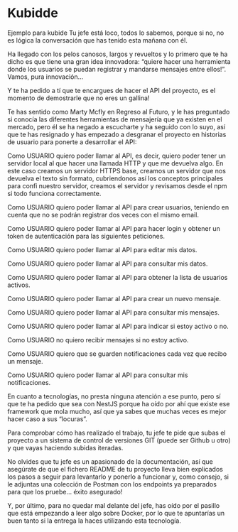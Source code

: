 # Kubidde
Ejemplo para kubide
Tu jefe está loco, todos lo sabemos, porque si no, no es lógica la conversación que has tenido esta mañana con él.

Ha llegado con los pelos canosos, largos y revueltos y lo primero que te ha dicho es que tiene una gran idea innovadora: “quiere hacer una herramienta donde los usuarios se puedan registrar y mandarse mensajes entre ellos!”. Vamos, pura innovación…

Y te ha pedido a tí que te encargues de hacer el API del proyecto, es el momento de demostrarle que no eres un gallina!

Te has sentido como Marty Mcfly en Regreso al Futuro, y le has preguntado si conocía las diferentes herramientas de mensajería que ya existen en el mercado, pero él se ha negado a escucharte y ha seguido con lo suyo, así que te has resignado y has empezado a desgranar el proyecto en historias de usuario para ponerte a desarrollar el API:

Como USUARIO quiero poder llamar al API, es decir, quiero poder tener un servidor local al que hacer una llamada HTTP y que me devuelva algo.
En este caso creamos un servidor HTTPS base, creamos un servidor que nos devuelva el texto sin formato, cubriendonos así los conceptos principales para confi nuestro servidor, creamos el servidor y revisamos desde el npm si todo funciona correctamente.

Como USUARIO quiero poder llamar al API para crear usuarios, teniendo en cuenta que no se podrán registrar dos veces con el mismo email.

Como USUARIO quiero poder llamar al API para hacer login y obtener un token de autenticación para las siguientes peticiones.

Como USUARIO quiero poder llamar al API para editar mis datos.

Como USUARIO quiero poder llamar al API para consultar mis datos.

Como USUARIO quiero poder llamar al API para obtener la lista de usuarios activos.

Como USUARIO quiero poder llamar al API para crear un nuevo mensaje.

Como USUARIO quiero poder llamar al API para consultar mis mensajes.

Como USUARIO quiero poder llamar al API para indicar si estoy activo o no.

Como USUARIO no quiero recibir mensajes si no estoy activo.

Como USUARIO quiero que se guarden notificaciones cada vez que recibo un mensaje.

Como USUARIO quiero poder llamar al API para consultar mis notificaciones.

En cuanto a tecnologías, no presta ninguna atención a ese punto, pero sí que te ha pedido que sea con NestJS porque ha oído por ahí que existe ese framework que mola mucho, así que ya sabes que muchas veces es mejor hacer caso a sus “locuras”.

Para comprobar cómo has realizado el trabajo, tu jefe te pide que subas el proyecto a un sistema de control de versiones GIT (puede ser Github u otro) y que vayas haciendo subidas iteradas.

No olvides que tu jefe es un apasionado de la documentación, así que asegúrate de que el fichero README de tu proyecto lleva bien explicados los pasos a seguir para levantarlo y ponerlo a funcionar y, como consejo, si le adjuntas una colección de Postman con los endpoints ya preparados para que los pruebe… éxito asegurado!

Y, por último, para no quedar mal delante del jefe, has oído por el pasillo que está empezando a leer algo sobre Docker, por lo que te apuntarías un buen tanto si la entrega la haces utilizando esta tecnología.
